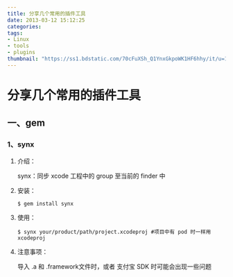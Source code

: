 ```yaml
---
title: 分享几个常用的插件工具
date: 2013-03-12 15:12:25
categories:
tags: 
- Linux
- tools
- plugins
thumbnail: "https://ss1.bdstatic.com/70cFuXSh_Q1YnxGkpoWK1HF6hhy/it/u=1084700340,387885401&fm=27&gp=0.jpg"
---
```




# 分享几个常用的插件工具

## 一、gem

### 1、synx 

1. 介绍：

   synx：同步 xcode 工程中的 group 至当前的 finder 中

2. 安装：

   ```shell
   $ gem install synx
   ```


3. 使用：

   ```shell
   $ synx your/product/path/project.xcodeproj #项目中有 pod 时一样用xcodeproj
   ```

4. 注意事项：

   导入 .a 和 .framework文件时，或者 支付宝 SDK 时可能会出现一些问题

